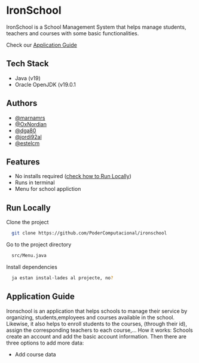 
# IronSchool


IronSchool is a School Management System that helps manage students, teachers and courses with some basic functionalities.

Check our [Application Guide](#Application-Guide)




## Tech Stack
- Java (v19)
- Oracle OpenJDK (v19.0.1
## Authors

- [@marnamrs](https://github.com/marnamrs)
- [@OxNordian](https://github.com/0xNordian)
- [@dga80](https://github.com/dga80)
- [@jordi92al](https://github.com/@jordi92al)
- [@estelcm](https://github.com/estelcm)



## Features

- No installs required ([check how to Run Locally](#run-locally))
- Runs in terminal
- Menu for school appliction




## Run Locally

Clone the project

```bash
  git clone https://github.com/PoderComputacional/ironschool
```

Go to the project directory

```bash
  src/Menu.java
```

Install dependencies

```bash
  ja estan instal·lades al projecte, no?
```



## Application Guide
Ironschool is an application that helps schools to manage their service by organizing, students,employees and courses available in the school. Likewise, it also helps to enroll students to the courses, (through their id), assign the corresponding teachers to each course,...
How it works:
Schools create an account and add the basic account information.
Then there are three options to add more data:
- Add course data

